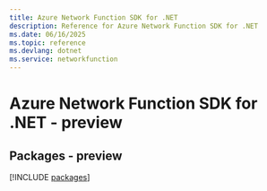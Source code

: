 ```yaml
---
title: Azure Network Function SDK for .NET
description: Reference for Azure Network Function SDK for .NET
ms.date: 06/16/2025
ms.topic: reference
ms.devlang: dotnet
ms.service: networkfunction
---
```

# Azure Network Function SDK for .NET - preview
## Packages - preview
[!INCLUDE [packages](network-function-index.md)]